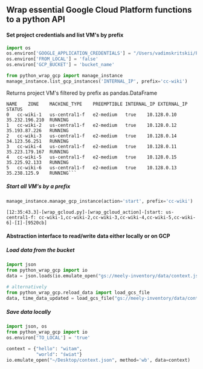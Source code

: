 ## Wrap essential Google Cloud Platform functions to a python API

#### Set project credentials and list VM's by prefix
```python
import os
os.environ['GOOGLE_APPLICATION_CREDENTIALS'] = "/Users/vadimskritskii/PycharmProjects/report/gcp/rock-embassy-279812-b252be8804df.json"
os.environ['FROM_LOCAL'] = 'false'
os.environ['GCP_BUCKET'] = 'bucket_name' 

from python_wrap_gcp import manage_instance
manage_instance.list_gcp_instances('INTERNAL_IP', prefix='cc-wiki')
```
Returns project VM's filtered by prefix as pandas.DataFrame
```text
NAME	ZONE	MACHINE_TYPE	PREEMPTIBLE	INTERNAL_IP	EXTERNAL_IP	STATUS
0	cc-wiki-1	us-central1-f	e2-medium	true	10.128.0.10	35.232.196.210	RUNNING
1	cc-wiki-2	us-central1-f	e2-medium	true	10.128.0.12	35.193.87.226	RUNNING
2	cc-wiki-3	us-central1-f	e2-medium	true	10.128.0.14	34.123.56.251	RUNNING
3	cc-wiki-4	us-central1-f	e2-medium	true	10.128.0.11	35.223.179.167	RUNNING
4	cc-wiki-5	us-central1-f	e2-medium	true	10.128.0.15	35.225.92.133	RUNNING
5	cc-wiki-6	us-central1-f	e2-medium	true	10.128.0.13	35.238.125.9	RUNNING```
```
##### Start all VM's by a prefix
```python
manage_instance.manage_gcp_instance(action='start', prefix='cc-wiki')
```
```text
[12:35:43.3]-[wrap_gcloud.py]-[wrap_gcloud_action]-[start: us-central1-f: cc-wiki-1,cc-wiki-2,cc-wiki-3,cc-wiki-4,cc-wiki-5,cc-wiki-6]-[I]-[9520cb]
```
#### Abstraction interface to read/write data either locally or on GCP
##### Load data from the bucket
```python
import json
from python_wrap_gcp import io
data = json.loads(io.emulate_open("gs://meely-inventory/data/context.json"))

# alternatively
from python_wrap_gcp.reload_data import load_gcs_file 
data, time_data_updated = load_gcs_file("gs://meely-inventory/data/context.json")
```
##### Save data locally
```python
import json, os
from python_wrap_gcp import io
os.environ['TO_LOCAL'] = 'true'

context = {"hello": "witam",
           "world": "świat"}
io.emulate_open("~/Desktop/context.json", method='wb', data=context)
```